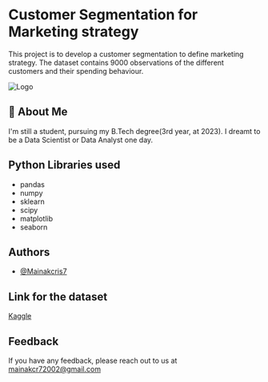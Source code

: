 
# Customer Segmentation for Marketing strategy

This project is to develop a customer segmentation to define marketing strategy. The dataset contains 9000 observations of the different customers and their spending behaviour.





![Logo](https://media.licdn.com/dms/image/C5612AQEXTt4grfiTxQ/article-cover_image-shrink_720_1280/0/1520181045312?e=2147483647&v=beta&t=Z6g_nFW524kw9hTrqMfS9CshPF4-VV4OffMyJmROOCI)


## 🚀 About Me
I'm still a student, pursuing my B.Tech degree(3rd year, at 2023). I dreamt to be a Data Scientist or Data Analyst one day.



## Python Libraries used

- pandas
- numpy
- sklearn
- scipy
- matplotlib
- seaborn


## Authors

- [@Mainakcris7](https://github.com/Mainakcris7)


## Link for the dataset

[Kaggle](https://www.kaggle.com/datasets/arjunbhasin2013/ccdata)


## Feedback

If you have any feedback, please reach out to us at mainakcr72002@gmail.com

